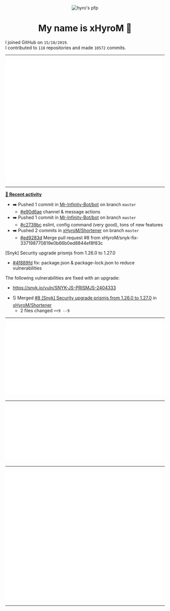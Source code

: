 <p align="center">
    <img src="https://avatars.githubusercontent.com/u/56601352" width="192" alt="hyro's pfp" />
    <h1 align="center">My name is xHyroM 👋</h1>
</p>

I joined GitHub on `15/10/2019`.  
I contributed to `118` repositories and made `10572` commits.  

___

<img src="https://github.com/xHyroM/xHyroM/blob/master/.cache/base.svg">

___

**[📰 Recent activity](https://github.com/xHyroM)**
* ➡️ Pushed 1 commit in [Mr-Infinity-Bot/bot](https://github.com/Mr-Infinity-Bot/bot) on branch `master`
  * [#e90d6ae](https://github.com/Mr-Infinity-Bot/bot/commit/e90d6ae) channel &amp; message actions
* ➡️ Pushed 1 commit in [Mr-Infinity-Bot/bot](https://github.com/Mr-Infinity-Bot/bot) on branch `master`
  * [#c2739bc](https://github.com/Mr-Infinity-Bot/bot/commit/c2739bc) eslint, config command (very good), tons of new features
* ➡️ Pushed 2 commits in [xHyroM/Shortener](https://github.com/xHyroM/Shortener) on branch `master`
  * [#ed9283d](https://github.com/xHyroM/Shortener/commit/ed9283d) Merge pull request #8 from xHyroM/snyk-fix-337198770819e0b66b0ed8844ef8f83c

[Snyk] Security upgrade prismjs from 1.26.0 to 1.27.0
  * [#4f889fd](https://github.com/xHyroM/Shortener/commit/4f889fd) fix: package.json &amp; package-lock.json to reduce vulnerabilities

The following vulnerabilities are fixed with an upgrade:
- https://snyk.io/vuln/SNYK-JS-PRISMJS-2404333
* 🔃 Merged [#8 [Snyk] Security upgrade prismjs from 1.26.0 to 1.27.0](https://github.com/xHyroM/Shortener/pull/8) in [xHyroM/Shortener](https://github.com/xHyroM/Shortener)
  * 2 files changed `++9 --9`


___

<img src="https://github.com/xHyroM/xHyroM/blob/master/.cache/isocalendar.svg">

___

<img src="https://github.com/xHyroM/xHyroM/blob/master/.cache/languages.svg">

___

<img src="https://github.com/xHyroM/xHyroM/blob/master/.cache/achievements.svg">

___